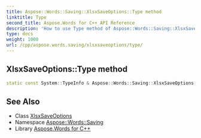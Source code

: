 ```yaml
---
title: Aspose::Words::Saving::XlsxSaveOptions::Type method
linktitle: Type
second_title: Aspose.Words for C++ API Reference
description: 'How to use Type method of Aspose::Words::Saving::XlsxSaveOptions class in C++.'
type: docs
weight: 1000
url: /cpp/aspose.words.saving/xlsxsaveoptions/type/
---
```

## XlsxSaveOptions::Type method




```cpp
static const System::TypeInfo & Aspose::Words::Saving::XlsxSaveOptions::Type()
```

## See Also

* Class [XlsxSaveOptions](../)
* Namespace [Aspose::Words::Saving](../../)
* Library [Aspose.Words for C++](../../../)

